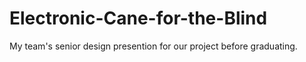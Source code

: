 # Electronic-Cane-for-the-Blind
My team's senior design presention for our project before graduating.
